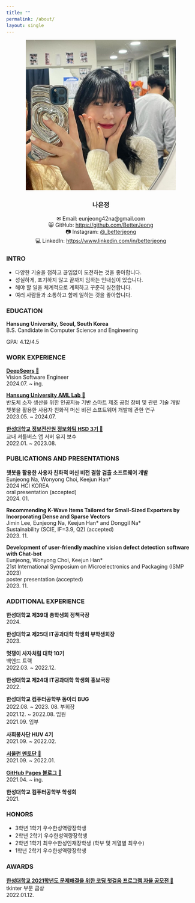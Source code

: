 ```yaml
---
title: ""
permalink: /about/
layout: single
---
```

<center><img src="/assets/images/about/about_img.jpg" width="400" margin="2px"></center>  

### <center>나은정</center>  

<center>✉ Email: eunjeong42na@gmail.com</center>  
<center>😸 GitHub: <a href="https://github.com/BetterJeong">https://github.com/BetterJeong</a></center>  
<center>📷 Instagram: <a href="https://instagram.com/_betterjeong">@_betterjeong</a></center>  
<center>💻 LinkedIn: <a href="https://www.linkedin.com/in/betterjeong">https://www.linkedin.com/in/betterjeong</a> </center>  

### INTRO  
+ 다양한 기술을 접하고 끊임없이 도전하는 것을 좋아합니다.  
+ 성실하게, 포기하지 않고 끝까지 임하는 인내심이 있습니다.  
+ 해야 할 일을 체계적으로 계획하고 꾸준히 실천합니다.  
+ 여러 사람들과 소통하고 함께 일하는 것을 좋아합니다.  

### EDUCATION
**Hansung University, Seoul, South Korea**  
B.S. Candidate in Computer Science and Engineering  

GPA: 4.12/4.5  

### WORK EXPERIENCE

**[DeepSeers 🔗](https://deepseers.com/)**  
Vision Software Engineer  
2024.07. ~ ing.  

**[Hansung University AML Lab 🔗](https://sites.google.com/hansung.ac.kr/aml/%ED%99%88)**  
반도체 소자 생산을 위한 인공지능 기반 스마트 제조 공정 장비 및 관련 기술 개발  
챗봇을 활용한 사용자 친화적 머신 비전 소프트웨어 개발에 관한 연구  
2023.05. ~ 2024.07.  

**[한성대학교 정보전산원 정보화팀 HSD 3기 🔗](https://hansung.ac.kr/info/8632/subview.do)**  
교내 셔틀버스 앱 서버 유지 보수  
2022.01. ~ 2023.08.  

### PUBLICATIONS AND PRESENTATIONS

**챗봇을 활용한 사용자 친화적 머신 비전 결함 검출 소프트웨어 개발**  
Eunjeong Na, Wonyong Choi, Keejun Han*  
2024 HCI KOREA  
oral presentation (accepted)  
2024. 01.  

**Recommending K-Wave Items Tailored for Small-Sized Exporters by Incorporating Dense and Sparse Vectors**  
Jimin Lee, Eunjeong Na, Keejun Han* and Donggil Na*  
Sustainability (SCIE, IF=3.9, Q2) 
(accepted)  
2023. 11.  

**Development of user-friendly machine vision defect detection software with Chat-bot**  
Eunjeong, Wonyong Choi, Keejun Han*  
21st International Symposium on Microelectronics and Packaging (ISMP 2023)  
poster presentation (accepted)  
2023. 11.  

### ADDITIONAL EXPERIENCE  

**한성대학교 제39대 총학생회 정책국장**  
2024\.  

**한성대학교 제25대 IT공과대학 학생회 부학생회장**  
2023\.  

**멋쟁이 사자처럼 대학 10기**  
백엔드 트랙  
2022.03. ~ 2022.12.  

**한성대학교 제24대 IT공과대학 학생회 홍보국장**  
2022\. 

**한성대학교 컴퓨터공학부 동아리 BUG**  
2022.08. ~ 2023. 08. 부회장  
2021.12. ~ 2022.08. 임원  
2021.09. 입부  

**사회봉사단 HUV 4기**  
2021.09. ~ 2022.02.  

**[서울런 멘토단 🔗](https://betterjeong.github.io/diary/22031601/)**  
2021.09. ~ 2022.01.  

**[GitHub Pages 블로그 🔗](https://betterjeong.github.io/blog/21042401/)**  
2021.04. ~ ing.  

**한성대학교 컴퓨터공학부 학생회**  
2021\.  

### HONORS

- 3학년 1학기 우수한성역량장학생
- 2학년 2학기 우수한성역량장학생
- 2학년 1학기 최우수한성인재장학생 (학부 및 계열별 최우수)
- 1학년 2학기 우수한성역량장학생

### AWARDS  

**[한성대학교 2021학년도 문제해결을 위한 코딩 첫걸음 프로그램 자율 공모전 🔗](https://betterjeong.github.io/python/21123101/)**  
tkinter 부문 금상  
2022.01.12.  

